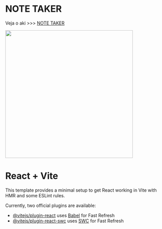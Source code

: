 # NOTE TAKER

Veja o aki >>> <a href="https://note-taker-drab.vercel.app/">NOTE TAKER</a> 

<img src="[https://i.pinimg.com/originals/b9/35/bd/b935bdac224ed352febf859cad7a1f14.jpg](https://cdn.discordapp.com/attachments/561627848264253462/1296483269868523630/image.png?ex=671273a3&is=67112223&hm=2ae445feea51e80038ea3003387fba874ce0a3edbafbb2bfe5b56360ac9da447&)" height="400px"  />


# React + Vite

This template provides a minimal setup to get React working in Vite with HMR and some ESLint rules.

Currently, two official plugins are available:

- [@vitejs/plugin-react](https://github.com/vitejs/vite-plugin-react/blob/main/packages/plugin-react/README.md) uses [Babel](https://babeljs.io/) for Fast Refresh
- [@vitejs/plugin-react-swc](https://github.com/vitejs/vite-plugin-react-swc) uses [SWC](https://swc.rs/) for Fast Refresh
